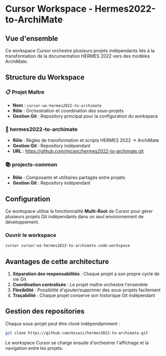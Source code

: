 # Cursor Workspace - Hermes2022-to-ArchiMate

## Vue d'ensemble

Ce workspace Cursor orchestre plusieurs projets indépendants liés à la transformation de la documentation HERMES 2022 vers des modèles ArchiMate.

## Structure du Workspace

### 📋 Projet Maître
- **Nom** : `cursor-ws-hermes2022-to-archimate`
- **Rôle** : Orchestration et coordination des sous-projets
- **Gestion Git** : Repository principal pour la configuration du workspace

### 🔧 hermes2022-to-archimate
- **Rôle** : Règles de transformation et scripts HERMES 2022 → ArchiMate
- **Gestion Git** : Repository indépendant
- **URL** : https://github.com/micwic/hermes2022-to-archimate.git

### 📚 projects-common
- **Rôle** : Composants et utilitaires partagés entre projets
- **Gestion Git** : Repository indépendant

## Configuration

Ce workspace utilise la fonctionnalité **Multi-Root** de Cursor pour gérer plusieurs projets Git indépendants dans un seul environnement de développement.

### Ouvrir le workspace
```bash
cursor cursor-ws-hermes2022-to-archimate.code-workspace
```

## Avantages de cette architecture

1. **Séparation des responsabilités** : Chaque projet a son propre cycle de vie Git
2. **Coordination centralisée** : Le projet maître orchestre l'ensemble
3. **Flexibilité** : Possibilité d'ajouter/supprimer des sous-projets facilement
4. **Traçabilité** : Chaque projet conserve son historique Git indépendant

## Gestion des repositories

Chaque sous-projet peut être cloné indépendamment :
```bash
git clone https://github.com/micwic/hermes2022-to-archimate.git
```

Le workspace Cursor se charge ensuite d'orchestrer l'affichage et la navigation entre les projets.
